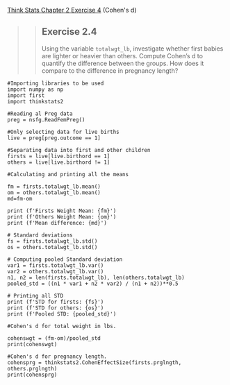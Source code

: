 
[Think Stats Chapter 2 Exercise 4](http://greenteapress.com/thinkstats2/html/thinkstats2003.html#toc24) (Cohen's d)

>> ## Exercise 2.4  
>> Using the variable `totalwgt_lb`, investigate whether first babies are lighter or heavier than others. Compute Cohen’s d to quantify the difference between the groups. How does it compare to the difference in pregnancy length?

>>
```
#Importing libraries to be used
import numpy as np
import first
import thinkstats2

#Reading al Preg data
preg = nsfg.ReadFemPreg()

#Only selecting data for live births
live = preg[preg.outcome == 1]

#Separating data into first and other children
firsts = live[live.birthord == 1]
others = live[live.birthord != 1]

#Calculating and printing all the means

fm = firsts.totalwgt_lb.mean()
om = others.totalwgt_lb.mean()
md=fm-om

print (f'Firsts Weight Mean: {fm}')
print (f'Others Weight Mean: {om}')
print (f'Mean difference: {md}')

# Standard deviations
fs = firsts.totalwgt_lb.std()
os = others.totalwgt_lb.std()

# Computing pooled Standard deviation
var1 = firsts.totalwgt_lb.var()
var2 = others.totalwgt_lb.var()
n1, n2 = len(firsts.totalwgt_lb), len(others.totalwgt_lb)
pooled_std = ((n1 * var1 + n2 * var2) / (n1 + n2))**0.5

# Printing all STD
print (f'STD for firsts: {fs}')
print (f'STD for others: {os}')
print (f'Pooled STD: {pooled_std}')

#Cohen's d for total weight in lbs.

cohenswgt = (fm-om)/pooled_std
print(cohenswgt)

#Cohen's d for pregnancy length.
cohensprg = thinkstats2.CohenEffectSize(firsts.prglngth, others.prglngth)
print(cohensprg)

```
